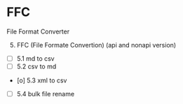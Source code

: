 # FFC
File Format Converter

5. FFC (File Formate Convertion)
(api and nonapi version)
- [ ] 5.1 md to csv
- [ ] 5.2 csv to md
- [o] 5.3 xml to csv
- [ ] 5.4 bulk file rename
